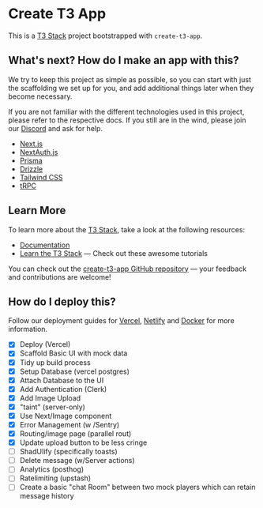 # Create T3 App

This is a [T3 Stack](https://create.t3.gg/) project bootstrapped with `create-t3-app`.

## What's next? How do I make an app with this?

We try to keep this project as simple as possible, so you can start with just the scaffolding we set up for you, and add additional things later when they become necessary.

If you are not familiar with the different technologies used in this project, please refer to the respective docs. If you still are in the wind, please join our [Discord](https://t3.gg/discord) and ask for help.

- [Next.js](https://nextjs.org)
- [NextAuth.js](https://next-auth.js.org)
- [Prisma](https://prisma.io)
- [Drizzle](https://orm.drizzle.team)
- [Tailwind CSS](https://tailwindcss.com)
- [tRPC](https://trpc.io)

## Learn More

To learn more about the [T3 Stack](https://create.t3.gg/), take a look at the following resources:

- [Documentation](https://create.t3.gg/)
- [Learn the T3 Stack](https://create.t3.gg/en/faq#what-learning-resources-are-currently-available) — Check out these awesome tutorials

You can check out the [create-t3-app GitHub repository](https://github.com/t3-oss/create-t3-app) — your feedback and contributions are welcome!

## How do I deploy this?

Follow our deployment guides for [Vercel](https://create.t3.gg/en/deployment/vercel), [Netlify](https://create.t3.gg/en/deployment/netlify) and [Docker](https://create.t3.gg/en/deployment/docker) for more information.

- [x] Deploy (Vercel)
- [x] Scaffold Basic UI with mock data
- [x] Tidy up build process
- [x] Setup Database (vercel postgres)
- [x] Attach Database to the UI
- [x] Add Authentication (Clerk)
- [x] Add Image Upload
- [x] "taint" (server-only)
- [x] Use Next/Image component
- [x] Error Management (w /Sentry)
- [x] Routing/image page (parallel rout)
- [x] Update upload button to be less cringe
- [ ] ShadUIify (specifically toasts)
- [ ] Delete message (w/Server actions)
- [ ] Analytics (posthog)
- [ ] Ratelimiting (upstash) 
- [ ] Create a basic "chat Room" between two mock players which can retain message history